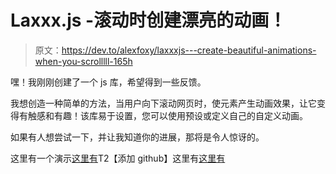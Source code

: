 # Laxxx.js -滚动时创建漂亮的动画！

> 原文：<https://dev.to/alexfoxy/laxxxjs---create-beautiful-animations-when-you-scrolllll-165h>

嘿！我刚刚创建了一个 js 库，希望得到一些反馈。

我想创造一种简单的方法，当用户向下滚动网页时，使元素产生动画效果，让它变得有触感和有趣！该库易于设置，您可以使用预设或定义自己的自定义动画。

如果有人想尝试一下，并让我知道你的进展，那将是令人惊讶的。

这里有一个演示[这里有](https://alexfox.dev/laxxx/)T2【添加 github】这里有[这里有](https://github.com/alexfoxy/laxxx)